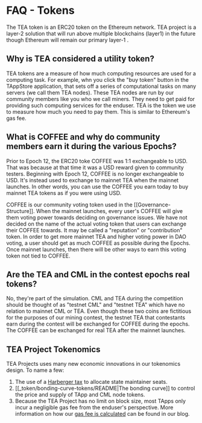 # FAQ - Tokens

The TEA token is an ERC20 token on the Ethereum network. TEA project is a layer-2 solution that will run above multiple blockchains (layer1) in the future though Ethereum will remain our primary layer-1 .

## Why is TEA considered a utility token?
  TEA tokens are a measure of how much computing resources are used for a computing task. For example, whn you click the "buy token" button in the TAppStore application, that sets off a series of computational tasks on many servers (we call them TEA nodes). These TEA nodes are run by our community members like you who we call miners. They need to get paid for providing such computing services for the enduser. TEA is the token we use to measure how much you need to pay them. This is similar to Ethereum's gas fee.

## What is COFFEE and why do community members earn it during the various Epochs?
Prior to Epoch 12, the ERC20 toke COFFEE was 1:1 exchangeable to USD. That was because at that time it was a USD reward given to community testers. Beginning with Epoch 12, COFFEE is no longer exchangeable to USD. It's instead used to exchange to mainnet TEA when the mainnet launches. In other words, you can use the COFFEE you earn today to buy mainnet TEA tokens as if you were using USD. 

COFFEE is our community voting token used in the [[Governance-Structure]].  When the mainnet launches, every user's COFFEE will give them voting power towards deciding on governance issues. We have not decided on the name of the actual voting token that users can exchange their COFFEE towards. It may be called a "reputation" or "contribution" token. In order to get more mainnet TEA and higher voting power in DAO voting, a user should get as much COFFEE as possible during the Epochs. Once mainnet launches, then there will be other ways to earn this voting token not tied to COFFEE.

## Are the TEA and CML in the contest epochs real tokens?
No, they're part of the simulation. CML and TEA during the competition should be thought of as "testnet CML" and "testnet TEA" which have no relation to mainnet CML or TEA. Even though these two coins are fictitious for the purposes of our mining contest, the testnet TEA that contestants earn during the contest will be exchanged for COFFEE during the epochs. The COFFEE can be exchanged for real TEA after the mainnet launches.

## TEA Project Tokenomics

TEA Projects uses many new economic innovations in our tokenomics design. To name a few:

1. The use of a [Harberger tax](https://teaproject.medium.com/proposal-using-a-harberger-tax-in-the-global-state-machine-4323976f9b8) to allocate state maintainer seats.
2. [[_token/bonding-curve-tokens/README|The bonding curve]] to control the price and supply of TApp and CML node tokens.
3. Because the TEA Project has no limit on block size, most TApps only incur a negligible gas fee from the enduser's perspective. More information on how our [gas fee is calculated](https://teaproject.medium.com/the-importance-of-the-tea-utility-token-ccf006f62ca9) can be found in our blog.